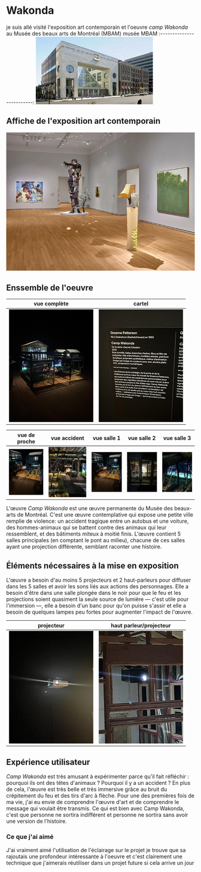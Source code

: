 # Wakonda

je suis allé visité l'exposition art contemporain et l'oeuvre *camp Wakonda* au Musée des beaux arts de Montréal (MBAM) 
musée MBAM
:-------------------------:
![photo](medias/musee_des_beau_art_MBAM.jfif)


## Affiche de l'exposition art contemporain

![photo](medias/art_comtemporain_MBAM.png)


## Enssemble de l'oeuvre

vue complète  |  cartel
:-------------------------:|:-------------------------:
![photo](medias/wakonda_enssemble_03.png)|![photo](medias/wakonda_cartel_01.png)

vue de proche |  vue accident |  vue salle 1 |  vue salle 2 |  vue salle 3
:-------------------------:|:-------------------------:|:-------------------------:|:-------------------------:|:-------------------------:
![photo](medias/wakonda_enssemble_proche.png)|![photo](medias/wakonda_accident_01.png)|![photo](medias/wakonda_enssemble_proche.png)|![photo](medias/wakonda_salle_01.png)|![photo](medias/wakonda_salle_02_02.png)||![photo](medias/wakonda_salle_01.png)|![photo](medias/wakonda_salle_03_01.png)

L'œuvre *Camp Wakonda* est une œuvre permanente du Musée des beaux-arts de Montréal. C'est une œuvre contemplative qui expose une petite ville remplie de violence: un accident tragique entre un autobus et une voiture, des hommes-animaux qui se battent contre des animaux qui leur ressemblent, et des bâtiments miteux à moitié finis. L'œuvre contient 5 salles principales (en comptant le pont au milieu), chacune de ces salles ayant une projection différente, semblant raconter une histoire.

## Éléments nécessaires à la mise en exposition


L'œuvre a besoin d'au moins 5 projecteurs et 2 haut-parleurs pour diffuser dans les 5 salles et avoir les sons liés aux actions des personnages. Elle a besoin d'être dans une salle plongée dans le noir pour que le feu et les projections soient quasiment la seule source de lumière — c'est utile pour l'immersion —, elle a besoin d'un banc pour qu'on puisse s'assir et elle a besoin de quelques lampes peu fortes pour augmenter l'impact de l'œuvre.

projecteur  |  haut parleur/projecteur
:-------------------------:|:-------------------------:
![photo](medias/wakonda_projecteur_enssemble.png)|![photo](medias/wakonda_projecteur_haut_parleur_salle3.png)



## Expérience utilisateur

*Camp Wakonda* est très amusant à expérimenter parce qu'il fait réfléchir : pourquoi ils ont des têtes d'animaux ? Pourquoi il y a un accident ? En plus de cela, l'œuvre est très belle et très immersive grâce au bruit du crépitement du feu et des tirs d'arc à flèche. Pour une des premières fois de ma vie, j'ai eu envie de comprendre l'œuvre d'art et de comprendre le message qui voulait être transmis. Ce qui est bien avec Camp Wakonda, c'est que personne ne sortira indifférent et personne ne sortira sans avoir une version de l'histoire.


### Ce que j'ai aimé

J'ai vraiment aimé l'utilisation de l'éclairage sur le projet je trouve que sa rajoutais une profondeur intéressante à l'oeuvre et c'est clairement une technique que j'aimerais réutiliser dans un projet future si cela arrive un jour

